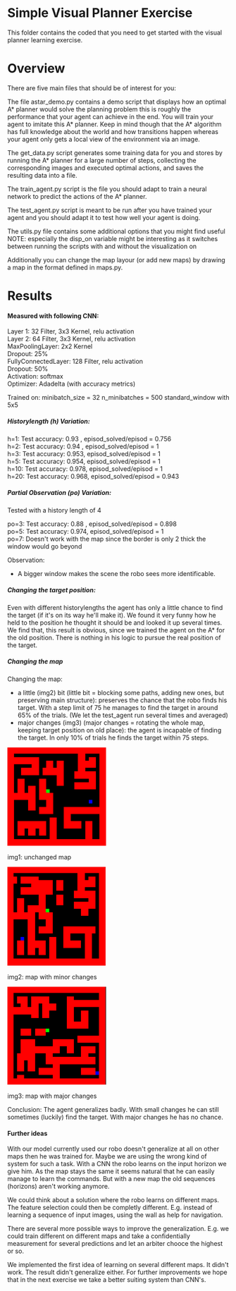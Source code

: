 # Simple Visual Planner Exercise
This folder contains the coded that you need to get started with the visual planner learning exercise.

# Overview
There are five main files that should be of interest for you:

  The file astar_demo.py contains a demo script that displays how an optimal A* planner would solve the planning problem this is roughly the performance that your agent can achieve in the end. You will train your agent to imitate this A* planner. Keep in mind though that the A* algorithm has full knowledge about the world and how transitions happen whereas your agent only gets a local view of the environment via an image.

  The get_data.py script generates some training data for you and stores by running the A* planner for a large number of steps, collecting the corresponding images and executed optimal actions, and saves the resulting data into a file.

  The train_agent.py script is the file you should adapt to train a neural network to predict the actions of the A* planner.
  
  The test_agent.py script is meant to be run after you have trained your agent and you should adapt it to test how well your agent is doing.

  The utils.py file contains some additional options that you might find useful NOTE: especially the disp_on variable might be interesting as it switches between running the scripts with and without the visualization on

Additionally you can change the map layour (or add new maps) by drawing a map in the format defined in maps.py.

# Results
#### Measured with following CNN:

Layer 1: 32 Filter, 3x3 Kernel, relu activation <br>
Layer 2: 64 Filter, 3x3 Kernel, relu activation <br>
MaxPoolingLayer: 2x2 Kernel <br>
Dropout: 25% <br>
FullyConnectedLayer: 128 Filter, relu activation <br>
Dropout: 50% <br>
Activation: softmax <br>
Optimizer: Adadelta (with accuracy metrics)

Trained on:
minibatch_size  = 32
n_minibatches   = 500
standard_window with 5x5

##### Historylength (h) Variation:
h=1:    Test accuracy: 0.93 , episod_solved/episod = 0.756 <br>
h=2:    Test accuracy: 0.94 , episod_solved/episod = 1 <br>
h=3:    Test accuracy: 0.953, episod_solved/episod = 1 <br>
h=5:    Test accuracy: 0.954, episod_solved/episod = 1 <br>
h=10:   Test accuracy: 0.978, episod_solved/episod = 1 <br>
h=20:   Test accuracy: 0.968, episod_solved/episod = 0.943

##### Partial Observation (po) Variation:
Tested with a history length of 4 

po=3:   Test accuracy: 0.88 , episod_solved/episod = 0.898 <br>
po=5:   Test accuracy: 0.974, episod_solved/episod = 1 <br>
po=7:   Doesn't work with the map since the border is only 2 thick the window would go beyond 

Observation: 
- A bigger window makes the scene the robo sees more identificable. <br> 

##### Changing the target position:
Even with different historylengths the agent has only a little chance to find the target (if it's on its way he'll make it).
We found it very funny how he held to the position he thought it should be and looked it up several times. <br>
We find that, this result is obvious, since we trained the agent on the A* for the old position. There is nothing in his logic to pursue the real position of the target. 

##### Changing the map
Changing the map:
 - a little (img2) bit (little bit = blocking some paths, adding new ones, but preserving main structure): preserves the chance that the robo finds his target. With a step limit of 75 he manages to find the target in around 65% of the trials. (We let the test_agent run several times and averaged)
 - major changes (img3) (major changes = rotating the whole map, keeping target position on old place): the agent is incapable of finding the target. In only 10% of trials he finds the target within 75 steps. 
 
 ![alt text](map_unchanged.png)
 
 img1: unchanged map
 
  ![alt text](map_slightly_changed.png)
 
 img2: map with minor changes
 
  ![alt text](map_major_changes.png)
 
 img3: map with major changes
 
 Conclusion: The agent generalizes badly. With small changes he can still sometimes (luckily) find the target. With major changes he has no chance.
 

#### Further ideas
With our model currently used our robo doesn't generalize at all on other maps then he was trained for. Maybe we are using the wrong kind of system for such a task. With a CNN the robo learns on the input horizon we give him. As the map stays the same it seems natural that he can easily manage to learn the commands. But with a new map the old sequences (horizons) aren't working anymore. 

We could think about a solution where the robo learns on different maps. The feature selection could then be completly different. E.g. instead of learning a sequence of input images, using the wall as help for navigation. 

There are several more possible ways to improve the generalization. E.g. we could train different on different maps and take a 	confidentially measurement for several predictions and let an arbiter chooce the highest or so.

We implemented the first idea of learning on several different maps. It didn't work. The result didn't generalize either. For further improvements we hope that in the next exercise we take a better suiting system than CNN's.